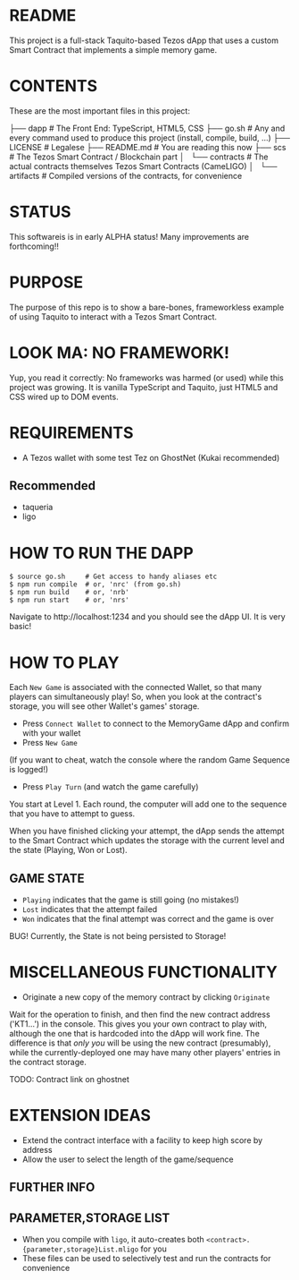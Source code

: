 # README

This project is a full-stack Taquito-based Tezos dApp that uses a custom Smart Contract that implements a simple memory game.

# CONTENTS

These are the most important files in this project:

├── dapp                  # The Front End: TypeScript, HTML5, CSS
├── go.sh                 # Any and every command used to produce this project (install, compile, build, ...)
├── LICENSE               # Legalese
├── README.md             # You are reading this now
├── scs                   # The Tezos Smart Contract / Blockchain part
│   └── contracts         #   The actual contracts themselves Tezos Smart Contracts (CameLIGO)
│   └── artifacts         #   Compiled versions of the contracts, for convenience

# STATUS

This softwareis is in early ALPHA status! Many improvements are forthcoming!!

# PURPOSE

The purpose of this repo is to show a bare-bones, frameworkless example of using Taquito to interact with a Tezos Smart Contract.

# LOOK MA: NO FRAMEWORK!

Yup, you read it correctly: No frameworks was harmed (or used) while this project was growing. It is vanilla TypeScript and Taquito, just HTML5 and CSS wired up to DOM events.

# REQUIREMENTS

* A Tezos wallet with some test Tez on GhostNet (Kukai recommended)

## Recommended

* taqueria
* ligo

# HOW TO RUN THE DAPP

```
$ source go.sh     # Get access to handy aliases etc
$ npm run compile  # or, 'nrc' (from go.sh)
$ npm run build    # or, 'nrb'
$ npm run start    # or, 'nrs'
```

Navigate to http://localhost:1234 and you should see the dApp UI. It is very basic!

# HOW TO PLAY

Each `New Game` is associated with the connected Wallet, so that many players can simultaneously play! So, when you look at the contract's storage, you will see other Wallet's games' storage.

* Press `Connect Wallet` to connect to the MemoryGame dApp and confirm with your wallet
* Press `New Game`

(If you want to cheat, watch the console where the random Game Sequence is logged!)

* Press `Play Turn` (and watch the game carefully)

You start at Level 1. Each round, the computer will add one to the sequence that you have to attempt to guess.

When you have finished clicking your attempt, the dApp sends the attempt to the Smart Contract which updates the storage with the current level and the state (Playing, Won or Lost).

## GAME STATE

* `Playing` indicates that the game is still going (no mistakes!)
* `Lost` indicates that the attempt failed
* `Won` indicates that the final attempt was correct and the game is over

BUG! Currently, the State is not being persisted to Storage!

# MISCELLANEOUS FUNCTIONALITY

* Originate a new copy of the memory contract by clicking `Originate`

Wait for the operation to finish, and then find the new contract address ('KT1...') in the console. This gives you your own contract to play with, although the one that is hardcoded into the dApp will work fine. The difference is that *only you* will be using the new contract (presumably), while the currently-deployed one may have many other players' entries in the contract storage.

TODO: Contract link on ghostnet

# EXTENSION IDEAS

* Extend the contract interface with a facility to keep high score by address
* Allow the user to select the length of the game/sequence

## FURTHER INFO

## PARAMETER,STORAGE LIST

* When you compile with `ligo`, it auto-creates both `<contract>.{parameter,storage}List.mligo` for you
* These files can be used to selectively test and run the contracts for convenience
